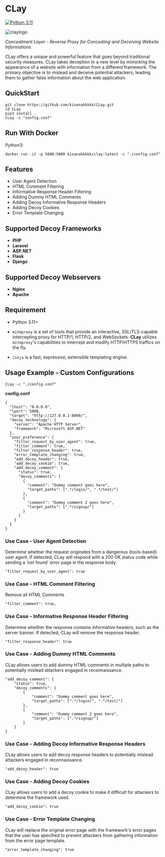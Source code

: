 # CLay
[![Python 3.11](https://img.shields.io/badge/Python-3.11-blue.svg)](https://www.python.org/downloads/)

![claylogo](https://github.com/kisanakkkkk/CLay/assets/70153248/bfdbe944-4b00-4128-b656-923428f8de29)

*Concealment Layer - Reverse Proxy for Concealing and Deceiving Website Informations*

CLay offers a unique and powerful feature that goes beyond traditional security measures. CLay takes deception to a new level by mimicking the appearance of a website with information from a different framework. The primary objective is to mislead and deceive potential attackers, leading them to gather false information about the web application.

QuickStart
----------
```
git clone https://github.com/kisanakkkkk/CLay.git
cd CLay
pip3 install .
CLay -c "config.conf"
```

Run With Docker
---------------

Python3:

``docker run -it -p 5000:5000 kisanakkkkk/clay:latest -c "./config.conf"``

Features
--------
- User Agent Detection
- HTML Comment Filtering
- Informative Response Header Filtering
- Adding Dummy HTML Comments
- Adding Decoy Informative Response Headers
- Adding Decoy Cookies
- Error Template Changing

Supported Decoy Frameworks
----------
- **PHP**
- **Laravel**
- **ASP.NET**
- **Flask**
- **Django**
  
Supported Decoy Webservers
----------
- **Nginx**
- **Apache**

Requirement
-----------
- Python 3.11+
- `mitmproxy` is a set of tools that provide an interactive, SSL/TLS-capable intercepting proxy for HTTP/1, HTTP/2, and WebSockets. **CLay** utilizes `mitmproxy`'s capabilities to intercept and modify HTTP/HTTPS traffics on the fly.

- `Jinja` is a fast, expressive, extensible templating engine.

Usage Example - Custom Configurations
----------
```CLay -c "./config.conf"```


**config.conf**
```
{
  "lhost": "0.0.0.0",
  "lport": 5000,
  "target": "http://127.0.0.1:8000/",
  "decoy_technology": {
    "server": "Apache HTTP Server",
    "framework": "Microsoft ASP.NET"
  },
  "user_preference": {
    "filter_request_by_user_agent": true,
    "filter_comment": true,
    "filter_response_header": true,
    "error_template_changing": true,
    "add_decoy_header": true,
    "add_decoy_cookie": true,
    "add_decoy_comment": {
      "status": true,
      "decoy_comments": [
        {
          "comment": "Dummy comment goes here",
          "target_paths": [".*/login/", ".*/test/"]
        },
        {
          "comment": "Dummy comment 2 goes here",
          "target_paths": [".*/signup/"]
        }
      ]
    }
  }
}
```

### Use Case - User Agent Detection
Determine whether the request originates from a dangerous (tools-based) user agent. If detected, CLay will respond with a 200 OK status code while sending a 'not found' error page in the response body.

```
"filter_request_by_user_agent": true
```

### Use Case - HTML Comment Filtering
Remove all HTML Comments

```
"filter_comment": true,
```

### Use Case - Informative Response Header Filtering
Determine whether the response contains informative headers, such as the server banner. If detected, CLay will remove the response header.

```
"filter_response_header": true
```

### Use Case - Adding Dummy HTML Comments
CLay allows users to add dummy HTML comments in multiple paths to potentially mislead attackers engaged in reconnaissance.

```
"add_decoy_comment": {
    "status": true,
    "decoy_comments": [
        {
            "comment": "Dummy comment goes here",
            "target_paths": [".*/login/", ".*/test/"]
        },
        {
            "comment": "Dummy comment 2 goes here",
            "target_paths": [".*/signup/"]
        }
    ]
}
```


### Use Case - Adding Decoy Informative Response Headers
CLay allows users to add decoy response headers to potentially mislead attackers engaged in reconnaissance.

```
"add_decoy_header": true
```

### Use Case - Adding Decoy Cookies
CLay allows users to add a decoy cookie to make it difficult for attackers to determine the framework used.

```
"add_decoy_cookie": true
```

### Use Case - Error Template Changing
CLay will replace the original error page with the framework's error pages that the user has specified to prevent attackers from gathering information from the error page template.

```
"error_template_changing": true
```